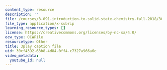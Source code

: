 ```yaml
---
content_type: resource
description: ''
file: /courses/3-091-introduction-to-solid-state-chemistry-fall-2018/30cf439263b84d840ff4c7327a966a6c_jP6-jBFCpNY.srt
file_type: application/x-subrip
learning_resource_types: []
license: https://creativecommons.org/licenses/by-nc-sa/4.0/
ocw_type: OCWFile
resourcetype: Other
title: 3play caption file
uid: 30cf4392-63b8-4d84-0ff4-c7327a966a6c
video_metadata:
  youtube_id: null
---
```

